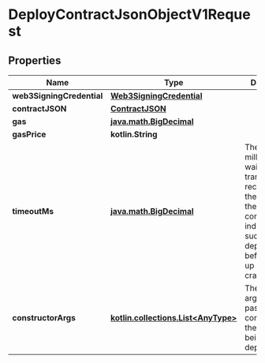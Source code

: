 
# DeployContractJsonObjectV1Request

## Properties
Name | Type | Description | Notes
------------ | ------------- | ------------- | -------------
**web3SigningCredential** | [**Web3SigningCredential**](Web3SigningCredential.md) |  | 
**contractJSON** | [**ContractJSON**](ContractJSON.md) |  | 
**gas** | [**java.math.BigDecimal**](java.math.BigDecimal.md) |  |  [optional]
**gasPrice** | **kotlin.String** |  |  [optional]
**timeoutMs** | [**java.math.BigDecimal**](java.math.BigDecimal.md) | The amount of milliseconds to wait for a transaction receipt with theaddress of the contract(which indicates successful deployment) beforegiving up and crashing. |  [optional]
**constructorArgs** | [**kotlin.collections.List&lt;AnyType&gt;**](AnyType.md) | The list of arguments to pass in to the constructor of the contract being deployed. |  [optional]



